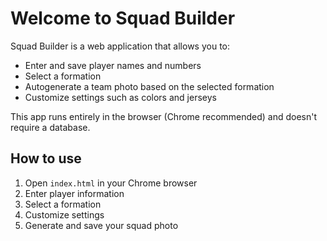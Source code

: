 # Welcome to Squad Builder

Squad Builder is a web application that allows you to:
- Enter and save player names and numbers
- Select a formation
- Autogenerate a team photo based on the selected formation
- Customize settings such as colors and jerseys

This app runs entirely in the browser (Chrome recommended) and doesn't require a database.

## How to use
1. Open `index.html` in your Chrome browser
2. Enter player information
3. Select a formation
4. Customize settings
5. Generate and save your squad photo